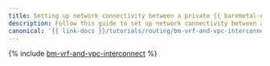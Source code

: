 ```yaml
---
title: Setting up network connectivity between a private {{ baremetal-name }} subnet and a {{ vpc-name }} subnet
description: Follow this guide to set up network connectivity between a private {{ baremetal-full-name }} subnet and a {{ vpc-full-name }} subnet using {{ interconnect-full-name }}.
canonical: '{{ link-docs }}/tutorials/routing/bm-vrf-and-vpc-interconnect'
---
```


{% include [bm-vrf-and-vpc-interconnect](../../_tutorials/routing/bm-vrf-and-vpc-interconnect.md) %}